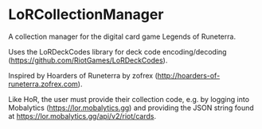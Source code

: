 # LoRCollectionManager
A collection manager for the digital card game Legends of Runeterra.

Uses the LoRDeckCodes library for deck code encoding/decoding (https://github.com/RiotGames/LoRDeckCodes).

Inspired by Hoarders of Runeterra by zofrex (http://hoarders-of-runeterra.zofrex.com).

Like HoR, the user must provide their collection code, e.g. by logging into Mobalytics (https://lor.mobalytics.gg) and providing the JSON string found at https://lor.mobalytics.gg/api/v2/riot/cards.
